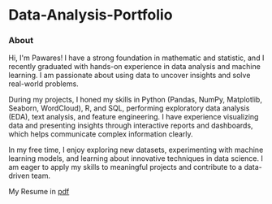 # Data-Analysis-Portfolio
### About
Hi, I'm Pawares! I have a strong foundation in mathematic and statistic, and I recently graduated with hands-on experience in data analysis and machine learning. I am passionate about using data to uncover insights and solve real-world problems.

During my projects, I honed my skills in Python (Pandas, NumPy, Matplotlib, Seaborn, WordCloud), R, and SQL, performing exploratory data analysis (EDA), text analysis, and feature engineering. I have experience visualizing data and presenting insights through interactive reports and dashboards, which helps communicate complex information clearly.

In my free time, I enjoy exploring new datasets, experimenting with machine learning models, and learning about innovative techniques in data science. I am eager to apply my skills to meaningful projects and contribute to a data-driven team.

My Resume in [pdf](https://github.com/Pawares-Jui/Data-Analysis-Portfolio/blob/main/Resume_Pawares_Juisangiam.pdf)
